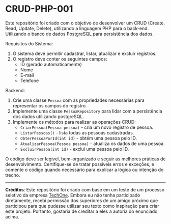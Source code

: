 # CRUD-PHP-001

Este repositório foi criado com o objetivo de desenvolver um CRUD (Create, Read, Update, Delete), utilizando a linguagem PHP para o back-end. Utilizando o banco de dados PostgreSQL para persistência dos dados.

Requisitos do Sistema:
1. O sistema deve permitir cadastrar, listar, atualizar e excluir registros.
2. O registro deve conter os seguintes campos:
   - ID (gerado automaticamente)
   - Nome
   - E-mail
   - Telefone

Backend:
1. Crie uma classe `Pessoa` com as propriedades necessárias para representar os campos do registro.
2. Implemente uma classe `PessoaRepository` para lidar com a persistência dos dados utilizando postgreSQL.
3. Implemente os métodos para realizar as operações CRUD:
   - `CriarPessoa(Pessoa pessoa)` - cria um novo registro de pessoa.
   - `ListarPessoas()` - lista todas as pessoas cadastradas.
   - `ObterPessoaPorId(int id)` - obtém uma pessoa pelo ID.
   - `AtualizarPessoa(Pessoa pessoa)` - atualiza os dados de uma pessoa.
   - `ExcluirPessoa(int id)` - exclui uma pessoa pelo ID.

O código deve ser legível, bem-organizado e seguir as melhores práticas de desenvolvimento. Certifique-se de tratar possíveis erros e exceções, e comente o código quando necessário para explicar a lógica ou intenção do trecho.

---
**Créditos**: Este repositório foi criado com base em um teste de um processo seletivo da empresa [TechOne](https://techone-it.com.br/). Embora eu não tenha participado diretamente, recebi permissão dos superiores de um amigo próximo que participou para que pudesse utilizar seu texto como inspiração para criar este projeto. Portanto, gostaria de creditar a eles a autoria do enunciado acima.
